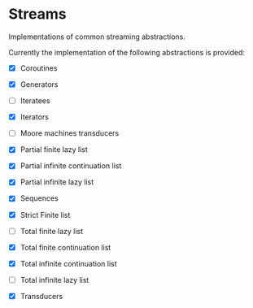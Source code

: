 # Streams

Implementations of common streaming abstractions.

Currently the implementation of the following abstractions is provided:

- [x] Coroutines
- [x] Generators
- [ ] Iteratees
- [x] Iterators
- [ ] Moore machines transducers
- [x] Partial finite lazy list
- [x] Partial infinite continuation list
- [x] Partial infinite lazy list
- [x] Sequences
- [x] Strict Finite list
- [ ] Total finite lazy list
- [x] Total finite continuation list
- [x] Total infinite continuation list
- [ ] Total infinite lazy list
- [x] Transducers


